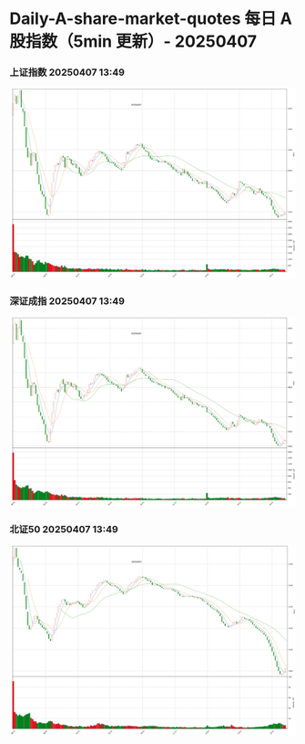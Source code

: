 
# Daily-A-share-market-quotes 每日 A 股指数（5min 更新）- 20250407

### 上证指数 20250407 13:49
![](./fig/2025/4/20250407-sh000001.png)

### 深证成指 20250407 13:49
![](./fig/2025/4/20250407-sz399001.png)

### 北证50 20250407 13:49
![](./fig/2025/4/20250407-bj899050.png)
